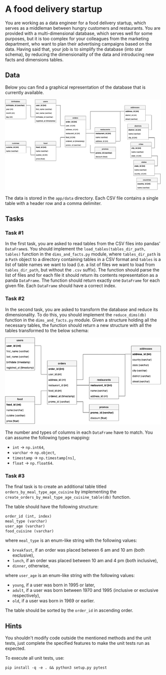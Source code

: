 # A food delivery startup

You are working as a data engineer for a food delivery startup, which serves as a middleman between hungry customers and restaurants. You are provided with a multi-dimensional database, which serves well for some purposes, but it is too complex for your colleagues from the marketing department, who want to plan their advertising campaigns based on the data. Having said that, your job is to simplify the database (into star schema), by reducing the dimensionality of the data and introducing new facts and dimensions tables.

## Data

Below you can find a graphical representation of the database that is currently available.

![initial database schema](starting_schema.png)

The data is stored in the `app/data` directory. Each CSV file contains a single table with a header row and a comma delimiter.

## Tasks

### Task #1

In the first task, you are asked to read tables from the CSV files into pandas' `DataFrame`s. You should implement the `load_tables(tables_dir_path, tables)` function in the `dims_and_facts.py` module, where `tables_dir_path` is a `Path` object to a directory containing tables in a CSV format and `tables` is a list of table names we want to load (i.e. a list of files we want to load from `tables_dir_path`, but without the `.csv` suffix). The function should parse the list of files and for each file it should return its contents representation as a panda `DataFrame`. The function should return exactly one `DataFrame` for each given file. Each `DataFrame` should have a correct index.

### Task #2

In the second task, you are asked to transform the database and reduce its dimensionality. To do this, you should implement the `reduce_dims(db)` function in the `dims_and_facts.py` module. Given a structure holding all the necessary tables, the function should return a new structure with all the tables transformed to the below schema:


![final database schema](target_schema.png)

The number and types of columns in each `DataFrame` have to match. You can assume the following types mapping:
* `int` -> `np.int64`,
* `varchar` -> `np.object`,
* `timestamp` -> `np.timestamp[ns]`,
* `float` -> `np.float64`.


### Task #3

The final task is to create an additional table titled `orders_by_meal_type_age_cuisine` by implementing the `create_orders_by_meal_type_age_cuisine_table(db)` function.

The table should have the following structure:

```
order_id (int, index)
meal_type (varchar)
user_age (varchar)
food_cuisine (varchar)
```

where `meal_type` is an enum-like string with the following values:
* `breakfast`, if an order was placed between 6 am and 10 am (both exclusive),
* `lunch`, if an order was placed between 10 am and 4 pm (both inclusive),
* `dinner`, otherwise,

where `user_age` is an enum-like string with the following values:
* `young`, if a user was born in 1995 or later,
* `adult`, if a user was born between 1970 and 1995 (inclusive or exclusive respectively),
* `old`, if a user was born in 1969 or earlier.

The table should be sorted by the `order_id` in ascending order.

## Hints

You shouldn't modify code outside the mentioned methods and the unit tests, just complete the specified features to make the unit tests run as expected.

To execute all unit tests, use:

    pip install -q -e . && python3 setup.py pytest
